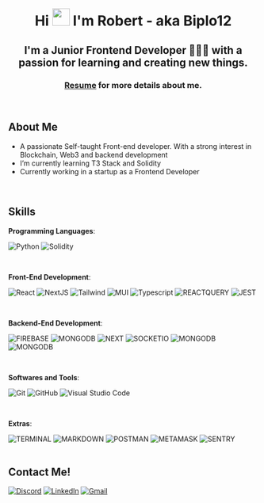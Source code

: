 <div align="center">
    <h1 align="center">Hi <img width="35" src="https://media.giphy.com/media/hvRJCLFzcasrR4ia7z/giphy.gif"> I'm Robert - aka Biplo12</h1>
    <h2 align="center">I'm a Junior Frontend Developer 👨🏻‍💻 with a passion for learning and creating new things.</h2>
    <h3>
        <a href="https://github.com/Biplo12/Biplo12/blob/main/resources/Robert-Sinski-CV.pdf" target="_blank">Resume</a> for more details about me.
    </h3>
</div>

<br>

## <b> About Me</b>

- A passionate Self-taught Front-end developer. With a strong interest in Blockchain, Web3 and backend development
- I’m currently learning T3 Stack and Solidity
- Currently working in a startup as a Frontend Developer

<br>

## <b> Skills</b>

<p align="center">

**Programming Languages**:

![Python](https://img.shields.io/badge/Python%20|%20Begginer%20-%2314354C.svg?style=for-the-badge&logo=python&logoColor=white)
![Solidity](https://img.shields.io/badge/Solidity%20|%20Begginer%20-%2314354C.svg?style=for-the-badge&logo=solidity&logoColor=white)

<br> 
    
**Front-End Development**:

![React](https://img.shields.io/badge/React%20-%23E34F26.svg?style=for-the-badge&logo=react&logoColor=white&color=blue)
![NextJS](https://img.shields.io/badge/NEXT%20-%23E34F26.svg?style=for-the-badge&logo=next.js&logoColor=white&color=blue)
![Tailwind](https://img.shields.io/badge/Tailwind%20CSS%20-%231572B6.svg?style=for-the-badge&logo=tailwindcss&logoColor=white)
![MUI](https://img.shields.io/badge/MUi-%231572B6.svg?style=for-the-badge&logo=tailwindcss&logoColor=white)
![Typescript](https://img.shields.io/badge/typescript%20-%23F7DF1E.svg?style=for-the-badge&logo=typescript&logoColor=white&color=blue)
![REACTQUERY](https://img.shields.io/badge/react%20query%20-%23F7DF1E.svg?style=for-the-badge&logo=reactquery&logoColor=white&color=blue)
![JEST](https://img.shields.io/badge/JEST%20-%23F7DF1E.svg?style=for-the-badge&logo=jest&logoColor=white&color=red)

<br>

**Backend-End Development**:

![FIREBASE](https://img.shields.io/badge/firebase%20-%23E34F26.svg?style=for-the-badge&logo=firebase&logoColor=white&color=orange)
![MONGODB](https://img.shields.io/badge/MongoDB%20-%23E34F26.svg?style=for-the-badge&logo=mongodb&logoColor=bla&color=darkgreen)
![NEXT](https://img.shields.io/badge/NEXT%20-%23E34F26.svg?style=for-the-badge&logo=next.js&logoColor=white&color=blue)
![SOCKETIO](https://img.shields.io/badge/Socket.io%20-%23E34F26.svg?style=for-the-badge&logo=socket.io&logoColor=white&color=red)
![MONGODB](https://img.shields.io/badge/Node.js%20-%23E34F26.svg?style=for-the-badge&logo=node.js&logoColor=bla&color=darkgreen)
![MONGODB](https://img.shields.io/badge/Prisma%20-%23E34F26.svg?style=for-the-badge&logo=prisma&logoColor=bla&color=black)

<br>

**Softwares and Tools**:

![Git](https://img.shields.io/badge/git-%23F05033.svg?style=for-the-badge&logo=git&logoColor=white)
![GitHub](https://img.shields.io/badge/github-%23121011.svg?style=for-the-badge&logo=github&logoColor=white)
![Visual Studio Code](https://img.shields.io/badge/Visual%20Studio%20Code-0078d7.svg?style=for-the-badge&logo=visual-studio-code&logoColor=white)

<br>

**Extras**:

![TERMINAL](https://img.shields.io/badge/Terminal-%23054020?style=for-the-badge&logo=gnu-bash&logoColor=white)
![MARKDOWN](https://img.shields.io/badge/markdown-%23000000.svg?style=for-the-badge&logo=markdown&logoColor=white)
![POSTMAN](https://img.shields.io/badge/postman-%23000000.svg?style=for-the-badge&logo=postman&logoColor=white&color=orange)
![METAMASK](https://img.shields.io/badge/metamask-%23000000.svg?style=for-the-badge&logo=ethereum&logoColor=white&color=grey)
![SENTRY](https://img.shields.io/badge/sentry-%23000000.svg?style=for-the-badge&logo=sentry&logoColor=white)
<br><br>

</p>

## <b>Contact Me!</b>

<a href="https://discordapp.com/users/1011685878550233088">![Discord](https://img.shields.io/badge/Discord%20-%23E34F26.svg?style=for-the-badge&logo=discord&logoColor=white&color=blue)</a>
<a href="https://pl.linkedin.com/in/robert-si%C5%84ski-037398227?trk=people-guest_people_search-card">![LinkedIn](https://img.shields.io/badge/LinkedIn%20-%23E34F26.svg?style=for-the-badge&logo=linkedin&logoColor=white&color=blue)</a>
<a
  href="mailto:robertbiplosek@gmail.com">![Gmail](https://img.shields.io/badge/Gmail%20-%23E34F26.svg?style=for-the-badge&logo=gmail&logoColor=white&color=red)</a>
<br>
<br>
